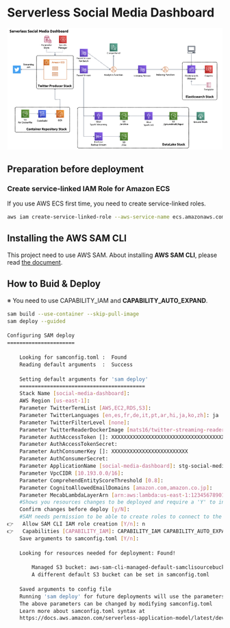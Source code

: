 # Serverless Social Media Dashboard

![full-arch-diagram.png](docs/architecture-diagrams/full-arch-diagram.png)

## Preparation before deployment

### Create service-linked IAM Role for Amazon ECS

If you use AWS ECS first time, you need to create service-linked roles.

```bash
aws iam create-service-linked-role --aws-service-name ecs.amazonaws.com
```

## Installing the AWS SAM CLI

This project need to use AWS SAM.
About installing **AWS SAM CLI**, please read [the document](https://docs.aws.amazon.com/serverless-application-model/latest/developerguide/serverless-sam-cli-install.html).

## How to Buid & Deploy

※ You need to use CAPABILITY_IAM and **CAPABILITY_AUTO_EXPAND**.

```bash
sam build --use-container --skip-pull-image
sam deploy --guided

Configuring SAM deploy
======================

	Looking for samconfig.toml :  Found
	Reading default arguments  :  Success

	Setting default arguments for 'sam deploy'
	=========================================
	Stack Name [social-media-dashboard]:
	AWS Region [us-east-1]:
	Parameter TwitterTermList [AWS,EC2,RDS,S3]:
	Parameter TwitterLanguages [en,es,fr,de,it,pt,ar,hi,ja,ko,zh]: ja
	Parameter TwitterFilterLevel [none]:
	Parameter TwitterReaderDockerImage [mats16/twitter-streaming-reader:0.1.0]:
	Parameter AuthAccessToken []: XXXXXXXXXXXXXXXXXXXXXXXXXXXXXXXXXXXXXXXXXXXXXXXXXX
	Parameter AuthAccessTokenSecret:
	Parameter AuthConsumerKey []: XXXXXXXXXXXXXXXXXXXXXXXXX
	Parameter AuthConsumerSecret:
	Parameter ApplicationName [social-media-dashboard]: stg-social-media-dashboard
	Parameter VpcCIDR [10.193.0.0/16]:
	Parameter ComprehendEntityScoreThreshold [0.8]:
	Parameter CognitoAllowedEmailDomains [amazon.com,amazon.co.jp]:
	Parameter MecabLambdaLayerArn [arn:aws:lambda:us-east-1:123456789012:layer:dummy:1]:
	#Shows you resources changes to be deployed and require a 'Y' to initiate deploy
	Confirm changes before deploy [y/N]:
	#SAM needs permission to be able to create roles to connect to the resources in your template
👉	Allow SAM CLI IAM role creation [Y/n]: n
👉	Capabilities [CAPABILITY_IAM]: CAPABILITY_IAM CAPABILITY_AUTO_EXPAND
	Save arguments to samconfig.toml [Y/n]:

	Looking for resources needed for deployment: Found!

		Managed S3 bucket: aws-sam-cli-managed-default-samclisourcebucket-xxxxxxxxxxxxx
		A different default S3 bucket can be set in samconfig.toml

	Saved arguments to config file
	Running 'sam deploy' for future deployments will use the parameters saved above.
	The above parameters can be changed by modifying samconfig.toml
	Learn more about samconfig.toml syntax at
	https://docs.aws.amazon.com/serverless-application-model/latest/developerguide/serverless-sam-cli-config.html
```
